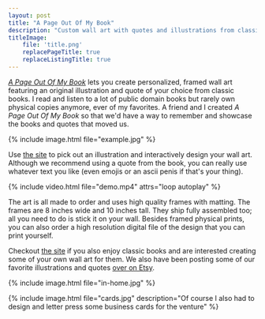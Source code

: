 ```yaml
---
layout: post
title: "A Page Out Of My Book"
description: "Custom wall art with quotes and illustrations from classic books"
titleImage:
    file: 'title.png'
    replacePageTitle: true
    replaceListingTitle: true
---
```


[*A Page Out Of My Book*][site] lets you create personalized, framed wall art featuring an original illustration and quote of your choice from classic books. I read and listen to a lot of public domain books but rarely own physical copies anymore, ever of my favorites. A friend and I created *A Page Out Of My Book* so that we'd have a way to remember and showcase the books and quotes that moved us.

{% include image.html file="example.jpg" %}

Use [the site][site] to pick out an illustration and interactively design your wall art. Although we recommend using a quote from the book, you can really use whatever text you like (even emojis or an ascii penis if that's your thing).

{% include video.html file="demo.mp4" attrs="loop autoplay" %}

The art is all made to order and uses high quality frames with matting. The frames are 8 inches wide and 10 inches tall. They ship fully assembled too; all you need to do is stick it on your wall. Besides framed physical prints, you can also order a high resolution digital file of the design that you can print yourself.

Checkout [the site][site] if you also enjoy classic books and are interested creating some of your own wall art for them. We also have been posting some of our favorite illustrations and quotes [over on Etsy](https://www.etsy.com/shop/APageOutOfMyBook).

{% include image.html file="in-home.jpg" %}

{% include image.html file="cards.jpg" description="Of course I also had to design and letter press some business cards for the venture" %}



[site]: https://aPageOutOfMyBook.com